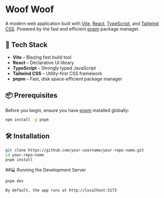 # Woof Woof

A modern web application built with [Vite](https://vitejs.dev/), [React](https://reactjs.org/), [TypeScript](https://www.typescriptlang.org/), and [Tailwind CSS](https://tailwindcss.com/). Powered by the fast and efficient [pnpm](https://pnpm.io/) package manager.

## 🚀 Tech Stack

- **Vite** – Blazing fast build tool
- **React** – Declarative UI library
- **TypeScript** – Strongly typed JavaScript
- **Tailwind CSS** – Utility-first CSS framework
- **pnpm** – Fast, disk space-efficient package manager

## 📦 Prerequisites

Before you begin, ensure you have [pnpm](https://pnpm.io/) installed globally:

```bash
npm install -g pnpm
```

## 🛠 Installation

```bash
git clone https://github.com/your-username/your-repo-name.git
cd your-repo-name
pnpm install
```

##💻 Running the Development Server

```bash
pnpm dev

By default, the app runs at http://localhost:5173
```
